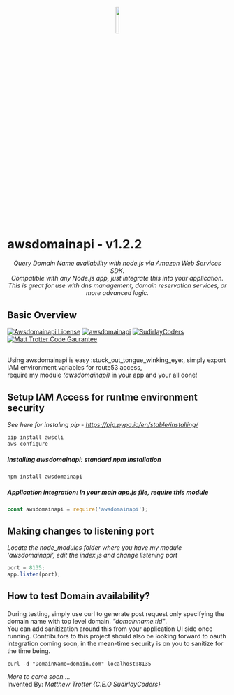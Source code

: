 <p align="center"><img width=12.5% src="http://sudirlaycoders.com/files/sclogo.png"></p>
<p align="center"><h1>awsdomainapi - v1.2.2</h1></p>
<p align="center"><i>Query Domain Name availability with node.js via Amazon Web Services SDK. 
<br />Compatible with any Node.js app, just integrate this into your application. This is great for use with dns management, domain reservation services, or more advanced logic.</i></p>


## Basic Overview
[![Awsdomainapi License](https://img.shields.io/badge/Licensed-Matt%20Trotter-orange.svg)](https://github.com/sudir/awsdomainapi/blob/master/LICENSE.txt)
[![awsdomainapi](https://img.shields.io/badge/awsdomainapi-npm-blue.svg)](https://www.npmjs.com/package/awsdomainapi)
[![SudirlayCoders](https://img.shields.io/badge/SudirlayCoders-Experts-brightgreen.svg)](http://www.sudirlaycoders.com)
[![Matt Trotter Code Gaurantee](https://img.shields.io/badge/Fully%20Tested-v1.2.2-red.svg)]()

<br />
Using awsdomainapi is easy :stuck_out_tongue_winking_eye:, simply export IAM environment variables for route53 access, 
<br>require my module <i>(awsdomainapi)</i> in your app and your all done!

## Setup IAM Access for runtme environment security 
<i>See here for instaling pip - https://pip.pypa.io/en/stable/installing/</i>
```bash
pip install awscli
aws configure
```

##### Installing awsdomainapi: standard npm installation
```bash
npm install awsdomainapi
```

##### Application integration: In your main app.js file, require this module
```javascript
const awsdomainapi = require('awsdomainapi');
```

## Making changes to listening port
<i>Locate the node_modules folder where you have my module 'awsdomainapi', edit the index.js and change listening port</i> 
```javascript
port = 8135;
app.listen(port);
```

## How to test Domain availability?

#### 
During testing, simply use curl to generate post request only specifying the domain name with top level domain. <i>"domainname.tld"</i>. 
<br />You can add sanitization around this from your application UI side once running. Contributors to this project should also be looking
forward to oauth integration coming soon, in the mean-time security is on you to sanitize for the time being.

```
curl -d "DomainName=domain.com" localhost:8135
```

<i>More to come soon....</i>
<br />Invented By: <i>Matthew Trotter {C.E.O SudirlayCoders}</i>
